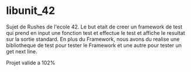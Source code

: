# libunit_42

Sujet de Rushes de l'ecole 42. 
Le but etait de creer un framework de test qui prend en input une fonction test et effectue le test et affiche le resultat sur la sortie standard.
En plus du Framework, nous avons du realise une bibliotheque de test pour tester le Framework et une autre pour tester un get next line.

Projet valide a 102%
